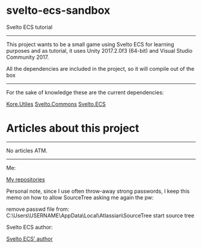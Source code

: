 # svelto-ecs-sandbox
Svelto ECS tutorial

--------

This project wants to be a small game using Svelto ECS for learning purposes and as tutorial, it uses 
Unity 2017.2.0f3 (64-bit) and Visual Studio Community 2017.

All the dependencies are included in the project, so it will compile out of the box

--------

For the sake of knowledge these are the current dependencies:


[Kore.Utiles](https://github.com/Darelbi/Kore.Utils)
[Svelto.Commons](https://github.com/sebas77/Svelto.Common)
[Svelto.ECS](https://github.com/sebas77/Svelto.ECS)


# Articles about this project

-------

No articles ATM.

-------



Me:

[My repositories](https://github.com/Darelbi?tab=repositories)

Personal note, since I use often throw-away strong passwords, I keep this memo on how to allow SourceTree asking me again
the pw:

remove passwd file from:
 C:\Users\USERNAME\AppData\Local\Atlassian\SourceTree 
 start source tree

Svelto ECS author:

[Svelto ECS' author](https://github.com/sebas77?tab=repositories)